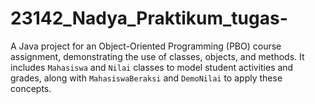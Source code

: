 # 23142_Nadya_Praktikum_tugas-
A Java project for an Object-Oriented Programming (PBO) course assignment, demonstrating the use of classes, objects, and methods. It includes `Mahasiswa` and `Nilai` classes to model student activities and grades, along with `MahasiswaBeraksi` and `DemoNilai` to apply these concepts.
